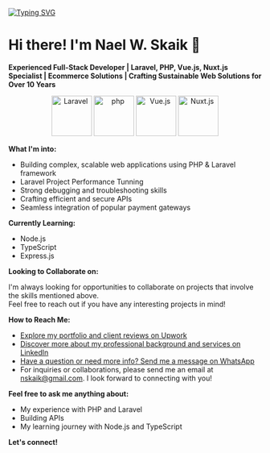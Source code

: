 [![Typing SVG](https://readme-typing-svg.herokuapp.com?font=Fira+Code&pause=1000&center=true&random=true&width=800&lines=Welcome+to+my+GitHub+Profile)](https://git.io/typing-svg)

# Hi there! I'm Nael W. Skaik 👋

**Experienced Full-Stack Developer | Laravel, PHP, Vue.js, Nuxt.js Specialist | Ecommerce Solutions | Crafting Sustainable Web Solutions for Over 10 Years**

<div align="center">
	<img width="80" src="https://github.com/marwin1991/profile-technology-icons/assets/25181517/afcf1c98-544e-41fb-bf44-edba5e62809a" alt="Laravel" title="Laravel"/>
    <img width="80" src="https://user-images.githubusercontent.com/25181517/183570228-6a040b9f-3ddf-47a2-a201-743121dac664.png" alt="php" title="php"/>
    <img width="80" src="https://user-images.githubusercontent.com/25181517/117448124-a2da9800-af3e-11eb-85d2-bd1b69b65603.png" alt="Vue.js" title="Vue.js"/>
	<img width="80" src="https://github.com/marwin1991/profile-technology-icons/assets/136815194/ebd92b15-970a-45b8-8c4c-0ecf69b17cdc" alt="Nuxt.js" title="Nuxt.js"/>
</div>

**What I'm into:**

- Building complex, scalable web applications using PHP & Laravel framework
- Laravel Project Performance Tunning ️
- Strong debugging and troubleshooting skills
- Crafting efficient and secure APIs
- Seamless integration of popular payment gateways

**Currently Learning:**

- ️Node.js
- TypeScript
- Express.js

**Looking to Collaborate on:**

I'm always looking for opportunities to collaborate on projects that involve the skills mentioned above.  
Feel free to reach out if you have any interesting projects in mind!

**How to Reach Me:**

- [Explore my portfolio and client reviews on Upwork](https://www.upwork.com/freelancers/nskaik)
- [Discover more about my professional background and services on LinkedIn](https://www.linkedin.com/in/nskaik/)
- [Have a question or need more info? Send me a message on WhatsApp](https://api.whatsapp.com/send?phone=201555118668&text=Hello%20Nael%2C%20I%20am%20interested%20in%20learning%20more%20about%20your%20web%20development%20services.%20Could%20you%20please%20provide%20more%20details%3F)
- For inquiries or collaborations, please send me an email at nskaik@gmail.com. I look forward to connecting with you!

<!--
**Fun Fact:**

[Add a fun fact about yourself here!]
-->

**Feel free to ask me anything about:**

- My experience with PHP and Laravel
- Building APIs
- My learning journey with Node.js and TypeScript

**Let's connect!**
